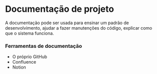 # Documentação de projeto

A documentação pode ser usada para ensinar um padrão de desenvolvimento, ajudar a fazer manutenções do código, explicar como que o sistema funciona.

### Ferramentas de documentação

- O próprio GitHub
- Confluence
- Notion
  

